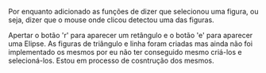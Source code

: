 Por enquanto adicionado as funções de dizer que selecionou uma figura, ou seja, dizer que o mouse onde clicou detectou uma das figuras.

Apertar o botão 'r' para aparecer um retângulo e o botão 'e' para aparecer uma Elipse.
As figuras de triângulo e linha foram criadas mas ainda não foi implementado os mesmos por eu não ter conseguido mesmo criá-los e selecioná-los. 
Estou em processo de cosntrução dos mesmos.
